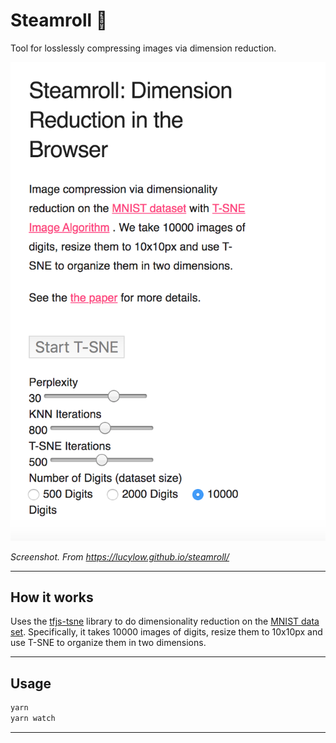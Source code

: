 # Steamroll &#x1F539;

Tool for losslessly compressing images via dimension reduction. 

![](https://github.com/lucylow/steamroll/blob/master/steamroll%20screens.png)

*Screenshot. From https://lucylow.github.io/steamroll/*

---

## How it works 

Uses the <a href="https://github.com/tensorflow/tfjs-tsne">tfjs-tsne</a> library to do dimensionality reduction on the <a href="https://en.wikipedia.org/wiki/MNIST_database">MNIST data set</a>. Specifically, it takes 10000 images of digits, resize them to 10x10px and use T-SNE to organize them in two dimensions.

---

## Usage

```sh
yarn
yarn watch
```
---
